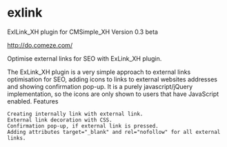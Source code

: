 exlink
======

ExlLink_XH plugin for CMSimple_XH
Version 0.3 beta

http://do.comeze.com/

Optimise external links for SEO with ExLink_XH plugin.

The ExLink_XH plugin is a very simple approach to external links optimisation for SEO, adding icons to links to external websites addresses and showing confirmation pop-up. It is a purely javascript/jQuery implementation, so the icons are only shown to users that have JavaScript enabled.
Features

    Creating internally link with external link.
    External link decoration with CSS.
    Confirmation pop-up, if external link is pressed.
    Adding attributes target="_blank" and rel="nofollow" for all external links.

